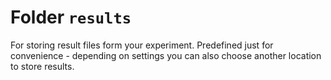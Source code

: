 
# Folder `results`

For storing result files form your experiment. Predefined just for convenience - depending on settings you can also choose another location to store results.